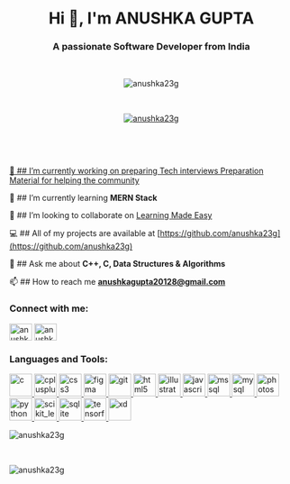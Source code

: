 <h1 align="center">Hi 👋, I'm ANUSHKA GUPTA</h1>
<h3 align="center">A passionate Software Developer from India</h3>
<br>
<p align="center"> <img src="https://komarev.com/ghpvc/?username=anushka23g&label=Profile%20views&color=0e75b6&style=flat" alt="anushka23g" /> </p>
<br>
<p align="center"> <a href="https://github.com/ryo-ma/github-profile-trophy"><img src="https://github-profile-trophy.vercel.app/?username=anushka23g" alt="anushka23g" /></a> </p>

<br>
<p align="center"> <a href="https://github-readme-stats.vercel.app/api?username=anushka23g&show_icons=true&locale=en" alt="anushka23g" /></p>

<br>


🔭 ## I’m currently working on [preparing Tech interviews Preparation Material for helping the community](https://github.com/anushka23g/Complete-Placement-Preparation)

🌱 ## I’m currently learning **MERN Stack**

👯 ## I’m looking to collaborate on [Learning Made Easy](https://github.com/anushka23g/Learning-Made-Easy)

💻 ## All of my projects are available at [https://github.com/anushka23g](https://github.com/anushka23g)

💬 ## Ask me about **C++, C, Data Structures & Algorithms**

📫 ## How to reach me **anushkagupta20128@gmail.com**

<h3 align="left">Connect with me:</h3>
<p align="left">
<a href="https://linkedin.com/in/anushka-gupta-679496196" target="blank"><img align="center" src="https://cdn.jsdelivr.net/npm/simple-icons@3.0.1/icons/linkedin.svg" alt="anushka-gupta-679496196" height="30" width="40" /></a>
<a href="https://www.hackerrank.com/anushka23g" target="blank"><img align="center" src="https://cdn.jsdelivr.net/npm/simple-icons@3.0.1/icons/hackerrank.svg" alt="anushka23g" height="30" width="40" /></a>
</p>

<h3 align="left">Languages and Tools:</h3>
<p align="left"> <a href="https://www.cprogramming.com/" target="_blank"> <img src="https://devicons.github.io/devicon/devicon.git/icons/c/c-original.svg" alt="c" width="40" height="40"/> </a> <a href="https://www.w3schools.com/cpp/" target="_blank"> <img src="https://devicons.github.io/devicon/devicon.git/icons/cplusplus/cplusplus-original.svg" alt="cplusplus" width="40" height="40"/> </a> <a href="https://www.w3schools.com/css/" target="_blank"> <img src="https://devicons.github.io/devicon/devicon.git/icons/css3/css3-original-wordmark.svg" alt="css3" width="40" height="40"/> </a> <a href="https://www.figma.com/" target="_blank"> <img src="https://www.vectorlogo.zone/logos/figma/figma-icon.svg" alt="figma" width="40" height="40"/> </a> <a href="https://git-scm.com/" target="_blank"> <img src="https://www.vectorlogo.zone/logos/git-scm/git-scm-icon.svg" alt="git" width="40" height="40"/> </a> <a href="https://www.w3.org/html/" target="_blank"> <img src="https://devicons.github.io/devicon/devicon.git/icons/html5/html5-original-wordmark.svg" alt="html5" width="40" height="40"/> </a> <a href="https://www.adobe.com/in/products/illustrator.html" target="_blank"> <img src="https://www.vectorlogo.zone/logos/adobe_illustrator/adobe_illustrator-icon.svg" alt="illustrator" width="40" height="40"/> </a> <a href="https://developer.mozilla.org/en-US/docs/Web/JavaScript" target="_blank"> <img src="https://devicons.github.io/devicon/devicon.git/icons/javascript/javascript-original.svg" alt="javascript" width="40" height="40"/> </a> <a href="https://www.microsoft.com/en-us/sql-server" target="_blank"> <img src="https://cdn.worldvectorlogo.com/logos/microsoft-sql-server.svg" alt="mssql" width="40" height="40"/> </a> <a href="https://www.mysql.com/" target="_blank"> <img src="https://devicons.github.io/devicon/devicon.git/icons/mysql/mysql-original-wordmark.svg" alt="mysql" width="40" height="40"/> </a> <a href="https://www.photoshop.com/en" target="_blank"> <img src="https://devicons.github.io/devicon/devicon.git/icons/photoshop/photoshop-plain.svg" alt="photoshop" width="40" height="40"/> </a> <a href="https://www.python.org" target="_blank"> <img src="https://devicons.github.io/devicon/devicon.git/icons/python/python-original.svg" alt="python" width="40" height="40"/> </a> <a href="https://scikit-learn.org/" target="_blank"> <img src="https://upload.wikimedia.org/wikipedia/commons/0/05/Scikit_learn_logo_small.svg" alt="scikit_learn" width="40" height="40"/> </a> <a href="https://www.sqlite.org/" target="_blank"> <img src="https://www.vectorlogo.zone/logos/sqlite/sqlite-icon.svg" alt="sqlite" width="40" height="40"/> </a> <a href="https://www.tensorflow.org" target="_blank"> <img src="https://www.vectorlogo.zone/logos/tensorflow/tensorflow-icon.svg" alt="tensorflow" width="40" height="40"/> </a> <a href="https://www.adobe.com/products/xd.html" target="_blank"> <img src="https://cdn.worldvectorlogo.com/logos/adobe-xd.svg" alt="xd" width="40" height="40"/> </a> </p>

<p><img align="center" src="https://github-readme-stats.vercel.app/api/top-langs?username=anushka23g&show_icons=true&locale=en&layout=compact" alt="anushka23g" /></p>
<br>

<p><img align="center" src="https://github-readme-streak-stats.herokuapp.com/?user=anushka23g&" alt="anushka23g" /></p>
